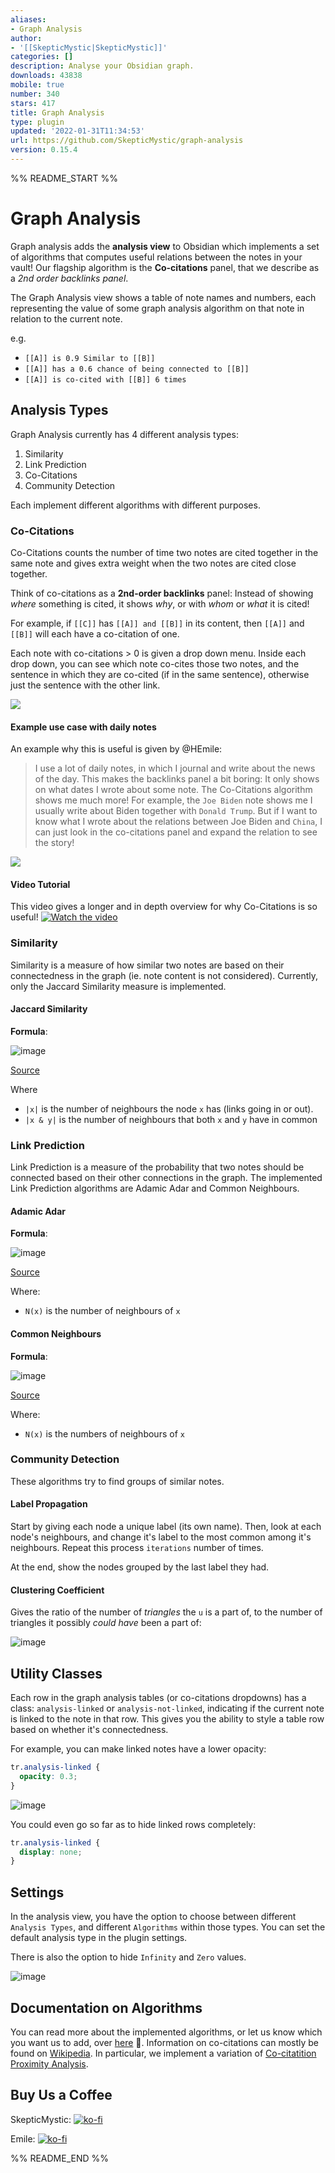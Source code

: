 ```yaml
---
aliases:
- Graph Analysis
author:
- '[[SkepticMystic|SkepticMystic]]'
categories: []
description: Analyse your Obsidian graph.
downloads: 43838
mobile: true
number: 340
stars: 417
title: Graph Analysis
type: plugin
updated: '2022-01-31T11:34:53'
url: https://github.com/SkepticMystic/graph-analysis
version: 0.15.4
---
```


%% README_START %%

# Graph Analysis

Graph analysis adds the **analysis view** to Obsidian which implements a set of
algorithms that computes useful relations between the notes in your vault! Our
flagship algorithm is the **Co-citations** panel, that we describe as a _2nd
order backlinks panel_.

The Graph Analysis view shows a table of note names and numbers, each
representing the value of some graph analysis algorithm on that note in relation
to the current note.

e.g.

- `[[A]] is 0.9 Similar to [[B]]`
- `[[A]] has a 0.6 chance of being connected to [[B]]`
- `[[A]] is co-cited with [[B]] 6 times`

## Analysis Types

Graph Analysis currently has 4 different analysis types:

1. Similarity
2. Link Prediction
3. Co-Citations
4. Community Detection

Each implement different algorithms with different purposes.

### Co-Citations

Co-Citations counts the number of time two notes are cited together in the same
note and gives extra weight when the two notes are cited close together.

Think of co-citations as a **2nd-order backlinks** panel: Instead of showing
_where_ something is cited, it shows _why_, or with _whom_ or _what_ it is
cited!

For example, if `[[C]]` has `[[A]] and [[B]]` in its content, then `[[A]]` and
`[[B]]` will each have a co-citation of one.

Each note with co-citations > 0 is given a drop down menu. Inside each drop
down, you can see which note co-cites those two notes, and the sentence in which
they are co-cited (if in the same sentence), otherwise just the sentence with
the other link.

![](https://i.imgur.com/9yspOkN.png)

#### Example use case with daily notes

An example why this is useful is given by @HEmile:

> I use a lot of daily notes, in which I journal and write about the news of the
> day. This makes the backlinks panel a bit boring: It only shows on what dates
> I wrote about some note. The Co-Citations algorithm shows me much more! For
> example, the `Joe Biden` note shows me I usually write about Biden together
> with `Donald Trump`. But if I want to know what I wrote about the relations
> between Joe Biden and `China`, I can just look in the co-citations panel and
> expand the relation to see the story!

![](https://i.imgur.com/udPkuV3.png)

#### Video Tutorial
This video gives a longer and in depth overview for why Co-Citations is so useful!
[![Watch the video](https://yt-embed.herokuapp.com/embed?v=rK6JVDrGERA)](https://youtu.be/rK6JVDrGERA)

### Similarity

Similarity is a measure of how similar two notes are based on their
connectedness in the graph (ie. note content is not considered). Currently, only
the Jaccard Similarity measure is implemented.

#### Jaccard Similarity

**Formula**:

![image](https://user-images.githubusercontent.com/70717676/139872572-93504295-6d29-4722-bdb1-3fbeb7bc22ec.png)

[Source](https://neo4j.com/docs/graph-data-science/current/alpha-algorithms/jaccard/#alpha-algorithms-similarity-jaccard-context)

Where

- `|x|` is the number of neighbours the node `x` has (links going in or out).
- `|x & y|` is the number of neighbours that both `x` and `y` have in common

### Link Prediction

Link Prediction is a measure of the probability that two notes should be
connected based on their other connections in the graph. The implemented Link
Prediction algorithms are Adamic Adar and Common Neighbours.

#### Adamic Adar

**Formula**:

![image](https://user-images.githubusercontent.com/70717676/139873180-c870e072-843c-42a9-83fc-87205b408754.png)

[Source](https://neo4j.com/docs/graph-data-science/current/alpha-algorithms/adamic-adar/)

Where:

- `N(x)` is the number of neighbours of `x`

#### Common Neighbours

**Formula**:

![image](https://user-images.githubusercontent.com/70717676/139873406-d0542335-3b8c-4d08-8a5b-4510408ebd4e.png)

[Source](https://neo4j.com/docs/graph-data-science/current/alpha-algorithms/common-neighbors/)

Where:

- `N(x)` is the numbers of neighbours of `x`

### Community Detection

These algorithms try to find groups of similar notes.

#### Label Propagation

Start by giving each node a unique label (its own name). Then, look at each node's neighbours, and change it's label to the most common among it's neighbours. 
Repeat this process `iterations` number of times. 

At the end, show the nodes grouped by the last label they had.

#### Clustering Coefficient

Gives the ratio of the number of _triangles_ the `u` is a part of, to the number of triangles it possibly _could have_ been a part of:

![image](https://user-images.githubusercontent.com/70717676/140610147-0a05201f-d9c7-4c0c-b423-6bbeeb81253b.png)

## Utility Classes

Each row in the graph analysis tables (or co-citations dropdowns) has a class:
`analysis-linked` or `analysis-not-linked`, indicating if the current note is
linked to the note in that row. This gives you the ability to style a table row
based on whether it's connectedness.

For example, you can make linked notes have a lower opacity:

```css
tr.analysis-linked {
  opacity: 0.3;
}
```

![image](https://user-images.githubusercontent.com/70717676/139862955-75284ff5-0ced-4548-bf6e-caa353a16fe0.png)

You could even go so far as to hide linked rows completely:

```css
tr.analysis-linked {
  display: none;
}
```

## Settings

In the analysis view, you have the option to choose between different
`Analysis Types`, and different `Algorithms` within those types. You can set the
default analysis type in the plugin settings.

There is also the option to hide `Infinity` and `Zero` values.

![image](https://user-images.githubusercontent.com/70717676/138652879-d8b0e4a7-d70a-44e8-ba3c-67e04f6a8edd.png)

## Documentation on Algorithms

You can read more about the implemented algorithms, or let us know which you
want us to add, over
[here](https://neo4j.com/docs/graph-data-science/current/algorithms/) 👀.
Information on co-citations can mostly be found on
[Wikipedia](https://en.wikipedia.org/wiki/Co-citation). In particular, we
implement a variation of
[Co-citatition Proximity Analysis](https://en.wikipedia.org/wiki/Co-citation_Proximity_Analysis).


## Buy Us a Coffee

SkepticMystic: [![ko-fi](https://ko-fi.com/img/githubbutton_sm.svg)](https://ko-fi.com/G2G454TZF)

Emile: [![ko-fi](https://ko-fi.com/img/githubbutton_sm.svg)](https://ko-fi.com/Emile)


%% README_END %%